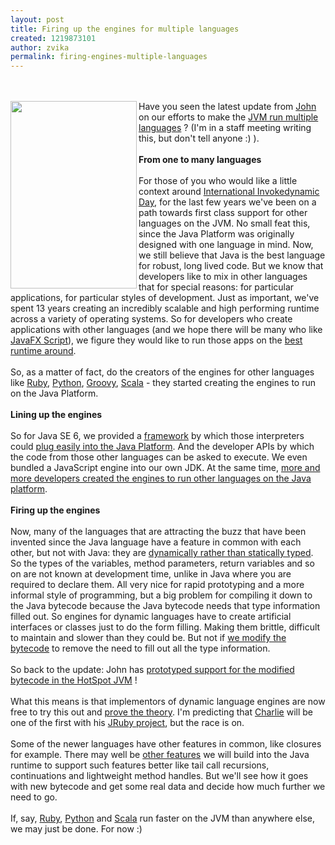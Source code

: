```yaml
---
layout: post
title: Firing up the engines for multiple languages
created: 1219873101
author: zvika
permalink: firing-engines-multiple-languages
---
```

<br />
<br />
<img style="width: 202px; height: 300px;" alt="" src="http://blogs.sun.com/dannycoward/resource/Babelfish_caption.jpg" align="left" />Have you seen the latest update from <a href="http://blogs.sun.com/jrose/">John</a> on our efforts to make the
<a href="http://openjdk.java.net/projects/mlvm/">JVM run multiple
languages</a> ? (I'm in a staff meeting writing this, but don't tell
anyone :) ).<br />
<br />
<span style="font-weight: bold;">From one to many languages</span><br />
<br />
For those of you who would like a little context around <a href="http://blogs.sun.com/jrose/entry/international_invokedynamic_day">International
Invokedynamic Day</a>, for the last few years we've been on a path
towards first class support for other languages on the JVM. No small
feat this, since the Java Platform was originally designed with one
language in mind. Now, we still believe that Java is the best language
for robust, long lived code. But we know that developers like to mix in
other languages that for special reasons: for particular applications,
for particular styles of development. Just as important, we've spent 13
years creating an incredibly scalable and high performing runtime
across a variety of operating systems. So for developers who create
applications with other languages (and we hope there will be many who
like <a href="https://openjfx.dev.java.net/JavaFX_Programming_Language.html">JavaFX
Script</a>), we figure they would like to run those apps on the <a href="http://blogs.sun.com/dagastine/entry/ultrasparc_t1_screams_running_java">best
runtime around</a>. <br />
<br />
So, as a matter of fact, do the creators of the engines for other
languages like <a href="http://www.ruby-lang.org">Ruby</a>, <a href="http://www.python.org/">Python</a>, <a href="http://groovy.codehaus.org/">Groovy</a>, <a href="http://www.scala-lang.org/">Scala</a> - they started creating
the engines to run on the Java Platform.<br />
<br />
<span style="font-weight: bold;">Lining up the engines</span><br />
<br />
So for Java SE 6, we provided a <a href="http://jcp.org/en/jsr/detail?id=223">framework</a> by which
those interpreters could <a href="https://scripting.dev.java.net/">plug
easily into the Java Platform</a>. And the developer APIs by which the
code from those other languages can be asked to execute. We even
bundled a JavaScript engine into our own JDK. At the same time, <a href="http://www.is-research.de/info/vmlanguages/">more and more
developers created the engines to run other languages on the Java
platform</a>.<br />
<br />
<span style="font-weight: bold;">Firing up the engines</span><br />
<br />
Now, many of the languages that are attracting the buzz that have been
invented since the Java language have a feature in common with each
other, but not with Java: they are <a href="http://en.wikipedia.org/wiki/Dynamic_typing#Dynamic_typing">dynamically
rather than statically typed</a>. So the types of the variables, method
parameters, return variables and so on are not known at development
time, unlike in Java where you are required to declare them. All very
nice for rapid prototyping and a more informal style of programming,
but a big problem for compiling it down to the Java bytecode because
the Java bytecode needs that type information filled out. So engines
for dynamic languages have to create artificial interfaces or classes
just to do the form filling. Making them brittle, difficult to maintain
and slower than they could be. But not if <a href="http://jcp.org/en/jsr/detail?id=292">we modify the bytecode</a>
to remove the need to fill out all the type information.<br />
<br />
So back to the update: John has <a href="http://hg.openjdk.java.net/mlvm/mlvm/hotspot/">prototyped
support for the modified bytecode in the HotSpot JVM</a> ! <br />
<br />
What this means is that implementors of dynamic language engines are
now free to try this out and <a href="http://www.infoworld.com/article/08/01/31/davinci-machine_1.html">prove
the theory</a>. I'm predicting that <a href="http://blog.headius.com/">Charlie</a>
will be one of the first with his <a href="http://jruby.codehaus.org/">JRuby
project</a>, but the race is on.<br />
<br />
Some of the newer languages have other features in common, like
closures for example. There may well be <a href="http://www.infoq.com/news/2008/03/jdl_shootout">other features</a>
we will build into the Java runtime to support such features better
like tail call recursions, continuations and lightweight method
handles. But we'll see how it goes with new bytecode and get some real
data and decide how much further we need to go. <br />
<br />
If, say, <a href="http://jruby.codehaus.org/">Ruby</a>, <a href="http://www.jython.org/Project/">Python</a> and <a href="http://www.scala-lang.org/downloads">Scala</a> run faster on the
JVM than anywhere else, we may just be done. For now :)<br />
<br />
<br />
